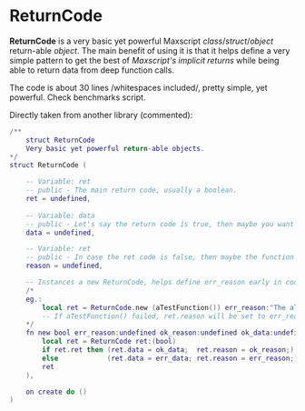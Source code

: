 # ReturnCode
**ReturnCode** is a very basic yet powerful Maxscript *class*/*struct*/*object* return-able *object*.
The main benefit of using it is that it helps define a very simple pattern to get the best of *Maxscript's implicit returns* while being able to return data from deep function calls.

The code is about 30 lines /whitespaces included/, pretty simple, yet powerful. Check benchmarks script.

Directly taken from another library (commented):
```lua
/** 
	struct ReturnCode
	Very basic yet powerful return-able objects.
*/
struct ReturnCode (

    -- Variable: ret
    -- public - The main return code, usually a boolean.
	ret = undefined,
	
    -- Variable: data
    -- public - Let's say the return code is true, then maybe you want to return some data. Put it here 
	data = undefined,

    -- Variable: ret
    -- public - In case the ret code is false, then maybe the function left a reason for the fail. Put it here. 
	reason = undefined,

    -- Instances a new ReturnCode, helps define err_reason early in code, err_reason is wiped if bool evaluates to true
	/* 
	eg.:
		local ret = ReturnCode.new (aTestFunction()) err_reason:"The aTestFunction() failed!"
		-- If aTestFunction() failed, ret.reason will be set to err_reason:, ret.data will be err_data, same goes for ok_reason, ok_data
	*/
	fn new bool err_reason:undefined ok_reason:undefined ok_data:undefined err_data:undefined = (
		local ret = ReturnCode ret:(bool)
		if ret.ret then (ret.data = ok_data;  ret.reason = ok_reason;)
		else            (ret.data = err_data; ret.reason = err_reason;)
		ret
	),

	on create do ()
)
```



